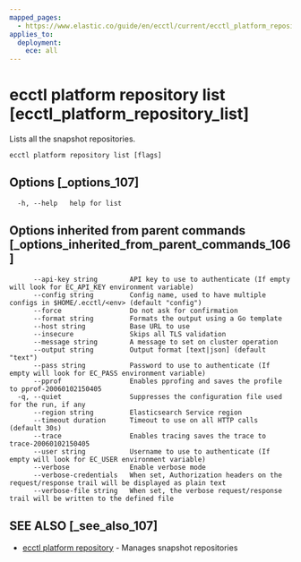 ```yaml
---
mapped_pages:
  - https://www.elastic.co/guide/en/ecctl/current/ecctl_platform_repository_list.html
applies_to:
  deployment:
    ece: all
---
```


# ecctl platform repository list [ecctl_platform_repository_list]

Lists all the snapshot repositories.

```
ecctl platform repository list [flags]
```


## Options [_options_107]

```
  -h, --help   help for list
```


## Options inherited from parent commands [_options_inherited_from_parent_commands_106]

```
      --api-key string        API key to use to authenticate (If empty will look for EC_API_KEY environment variable)
      --config string         Config name, used to have multiple configs in $HOME/.ecctl/<env> (default "config")
      --force                 Do not ask for confirmation
      --format string         Formats the output using a Go template
      --host string           Base URL to use
      --insecure              Skips all TLS validation
      --message string        A message to set on cluster operation
      --output string         Output format [text|json] (default "text")
      --pass string           Password to use to authenticate (If empty will look for EC_PASS environment variable)
      --pprof                 Enables pprofing and saves the profile to pprof-20060102150405
  -q, --quiet                 Suppresses the configuration file used for the run, if any
      --region string         Elasticsearch Service region
      --timeout duration      Timeout to use on all HTTP calls (default 30s)
      --trace                 Enables tracing saves the trace to trace-20060102150405
      --user string           Username to use to authenticate (If empty will look for EC_USER environment variable)
      --verbose               Enable verbose mode
      --verbose-credentials   When set, Authorization headers on the request/response trail will be displayed as plain text
      --verbose-file string   When set, the verbose request/response trail will be written to the defined file
```


## SEE ALSO [_see_also_107]

* [ecctl platform repository](/reference/ecctl_platform_repository.md) - Manages snapshot repositories

